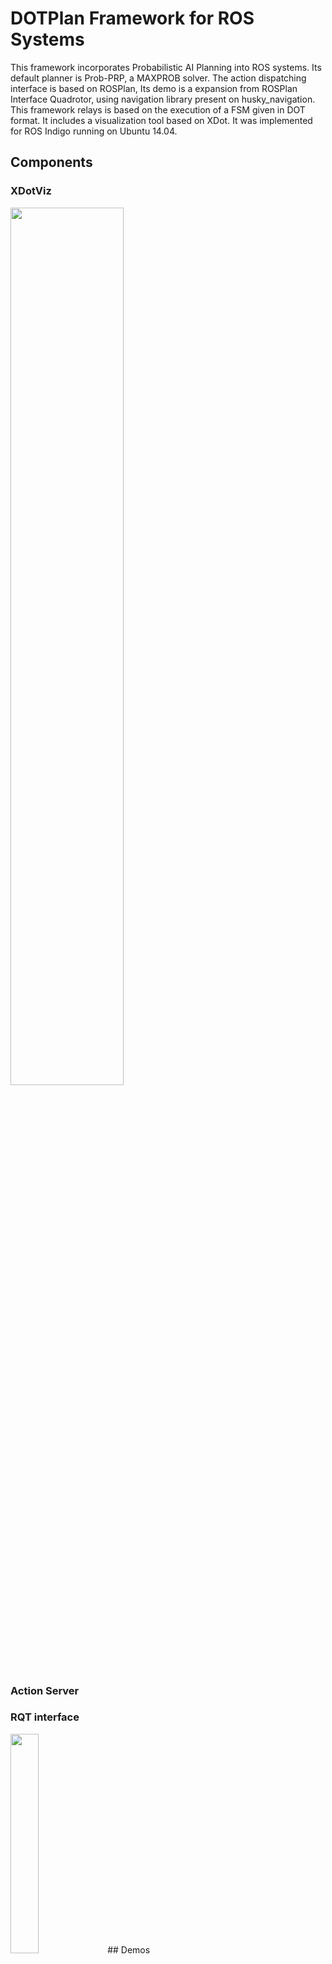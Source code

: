 DOTPlan Framework for ROS Systems
=================

This framework incorporates Probabilistic AI Planning into ROS systems. Its default planner is Prob-PRP, a MAXPROB solver. The action dispatching interface is based on ROSPlan, 
Its demo is a expansion from ROSPlan Interface Quadrotor, using navigation library present on husky_navigation. This framework relays is based on the execution of a FSM given in DOT format. It includes a visualization tool based on XDot. It was implemented for ROS Indigo running on Ubuntu 14.04.



## Components

### XDotViz

  <img src="https://user-images.githubusercontent.com/26333639/33148648-bf6fac08-cfb3-11e7-989c-fd74943db586.png" width="60%">

### Action Server


### RQT interface

  <img src="https://user-images.githubusercontent.com/26333639/33148840-8d854184-cfb4-11e7-9d6e-8d63bce1a345.png" width="30%">
## Demos

### Playpen

<img src="https://user-images.githubusercontent.com/26333639/43679001-ce0aad86-97f3-11e8-8fd9-07d216ebb7cb.png" width="%">

### City
<img src="https://user-images.githubusercontent.com/26333639/43679149-8d2da5fe-97f6-11e8-9913-4bbfa0907ed7.png" width="100%">
<img src="https://user-images.githubusercontent.com/26333639/43679148-869b466a-97f6-11e8-930c-eca40efbc0a0.png" width="100%">
<img src="https://user-images.githubusercontent.com/26333639/43679153-b03cff72-97f6-11e8-8d6c-474e5829159a.png" width="100%">
<img src="https://user-images.githubusercontent.com/26333639/43679003-d0cd2de6-97f3-11e8-8f1b-82ba11425261.png" width="100%">


## Install

### Dependencies


Install ROS Indigo (DOTPlan):
```
http://wiki.ros.org/indigo/Installation/Ubuntu
```
PROB-PRP dependecies (Planner):
```
sudo apt-get install libx32gcc-4.8-dev libc6-dev-i386
sudo apt-get install libc6-dev-i386
sudo apt-get install gcc-multilib g++-multilib
sudo apt-get install python-pip
```
Policy to DOT Conditional Plan dependecies (Planner-parser):
```
sudo pip install networkx
sudo apt-get install graphviz libgraphviz-dev graphviz-dev pkg-config
sudo pip install pygraphviz
sudo pip2 install pygraphviz --install-option="--include-path=/usr/include/graphviz" --install-option="--library-path=/usr/lib/graphviz/" --upgrade --force-reinstall
```
Install Gazebo (Demos):
```
http://gazebosim.org/tutorials?tut=ros_installing
```
Hector_quadrotor (Demos):

```
sudo apt-get install ros-indigo-hector-quadrotor-demo
```
Navigation Stack (Demos):
```
sudo apt-get install ros-indigo-map-server ros-indigo-amcl ros-indigo-move-base ros-indigo-teleop-twist-keyboard 
sudo apt-get install ros-indigo-dwa-local-planner
```

### Compiling Source
```
cd
cd catkin_ws
source devel/setup.bash
mkdir -p DOTPlan/src
cd DOTPlan/src
git clone https://github.com/nogueiravinicius/DOTplan
catkin_make
```

### Running

(1)stand_alone Prob-PRP:
```
cd
cd catkin_ws
source devel/setup.bash
roslaunch xdot roslaunch xdot prp_plan_standalone_global.launch
```

(2)stand_alone PRP:
```
cd
cd catkin_ws
source devel/setup.bash
roslaunch xdot roslaunch xdot prp_plan_standalone_globalFOND.launch
```

(3)playpen_demo:
copy all files from xdot/resources/PDDL/quad sim playpen to xdot/resources/PDDL
copy waypoints.txt from DOTPlan_Quadcopter/common/playpen to DOTPlan_Quadcopter/common
```
cd
cd catkin_ws
source devel/setup.bash
roslaunch xdot roslaunch xdot prp_plan.launch
```

(4)city_demo:
copy all files from xdot/resources/PDDL/quadsimcity to xdot/resources/PDDL
copy waypoints.txt from DOTPlan_Quadcopter/common/city to DOTPlan_Quadcopter/common
```
cd
cd catkin_ws
source devel/setup.bash
roslaunch xdot roslaunch xdot prp_plan_city.launch
```


## References

Prob-PRP:

      https://bitbucket.org/haz/planner-for-relevant-policies/wiki/Prob-PRP

 ROSPlan:

      https://github.com/KCL-Planning/ROSPlan

ROSPlan Interface Quadrotor:

     https://github.com/fairf4x/ROSPlan_interface_quadrotor

Husky Navigation

     http://wiki.ros.org/husky_navigation

XDot

    https://github.com/jrfonseca/xdot.py
